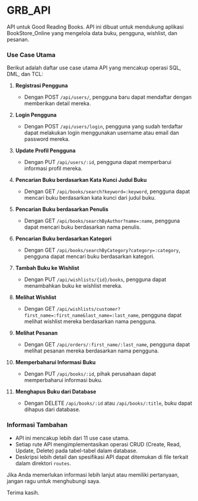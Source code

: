 # GRB_API
API untuk Good Reading Books. API ini dibuat untuk mendukung aplikasi BookStore_Online yang mengelola data buku, pengguna, wishlist, dan pesanan.

### Use Case Utama
Berikut adalah daftar use case utama API yang mencakup operasi SQL, DML, dan TCL:

1. **Registrasi Pengguna**
   - Dengan POST `/api/users/`, pengguna baru dapat mendaftar dengan memberikan detail mereka.

2. **Login Pengguna**
   - Dengan POST `/api/users/login`, pengguna yang sudah terdaftar dapat melakukan login menggunakan username atau email dan password mereka.

3. **Update Profil Pengguna**
   - Dengan PUT `/api/users/:id`, pengguna dapat memperbarui informasi profil mereka.

4. **Pencarian Buku berdasarkan Kata Kunci Judul Buku**
   - Dengan GET `/api/books/search?keyword=:keyword`, pengguna dapat mencari buku berdasarkan kata kunci dari judul buku.

5. **Pencarian Buku berdasarkan Penulis**
   - Dengan GET `/api/books/searchByAuthor?name=:name`, pengguna dapat mencari buku berdasarkan nama penulis.

6. **Pencarian Buku berdasarkan Kategori**
   - Dengan GET `/api/books/searchByCategory?category=:category`, pengguna dapat mencari buku berdasarkan kategori.

7. **Tambah Buku ke Wishlist**
   - Dengan PUT `/api/wishlists/{id}/books`, pengguna dapat menambahkan buku ke wishlist mereka.

8. **Melihat Wishlist**
   - Dengan GET `/api/wishlists/customer?first_name=:first_name&last_name=:last_name`, pengguna dapat melihat wishlist mereka berdasarkan nama pengguna.

9. **Melihat Pesanan**
   - Dengan GET `/api/orders/:first_name/:last_name`, pengguna dapat melihat pesanan mereka berdasarkan nama pengguna.

10. **Memperbaharui Informasi Buku**
    - Dengan PUT `/api/books/:id`, pihak perusahaan dapat memperbaharui informasi buku.

11. **Menghapus Buku dari Database**
    - Dengan DELETE `/api/books/:id` atau `/api/books/:title`, buku dapat dihapus dari database.

### Informasi Tambahan
- API ini mencakup lebih dari 11 use case utama.
- Setiap rute API mengimplementasikan operasi CRUD (Create, Read, Update, Delete) pada tabel-tabel dalam database.
- Deskripsi lebih detail dan spesifikasi API dapat ditemukan di file terkait dalam direktori `routes`.

Jika Anda memerlukan informasi lebih lanjut atau memiliki pertanyaan, jangan ragu untuk menghubungi saya.

Terima kasih.

